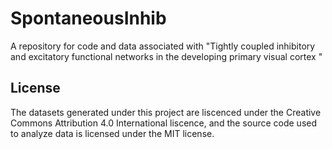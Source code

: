 # SpontaneousInhib
A repository for code and data associated with "Tightly coupled inhibitory and excitatory functional networks in the developing primary visual cortex
"

## License
The datasets generated under this project are liscenced under the Creative Commons Attribution 4.0 International liscence, and the source code used to analyze data is licensed under the MIT license.
